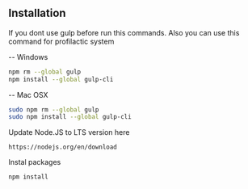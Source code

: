 
## Installation

If you dont use gulp before run this commands. Also you can use this command for profilactic system

-- Windows
```bash
npm rm --global gulp
npm install --global gulp-cli
```
-- Mac OSX
```bash
sudo npm rm --global gulp
sudo npm install --global gulp-cli
```
Update Node.JS to LTS version here
```
https://nodejs.org/en/download
```

Instal packages
```bash
npm install
```
